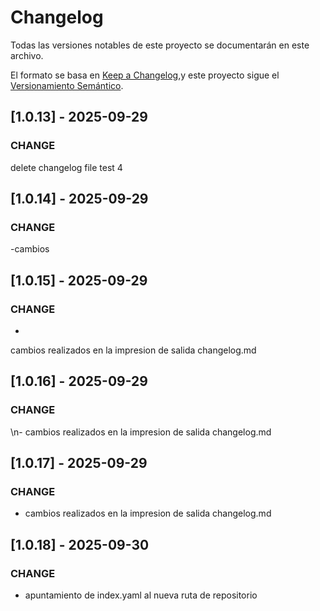 # Changelog 

Todas las versiones notables de este proyecto se documentarán en este archivo.

El formato se basa en [Keep a Changelog](https://keepachangelog.com/es-ES/1.0.0/),y este proyecto sigue el [Versionamiento Semántico](https://semver.org/lang/es/).


## [1.0.13] - 2025-09-29

### CHANGE

 delete changelog file test 4

## [1.0.14] - 2025-09-29

### CHANGE

-cambios

## [1.0.15] - 2025-09-29

### CHANGE
- 
 cambios realizados en la impresion de salida changelog.md

## [1.0.16] - 2025-09-29

### CHANGE
\n- cambios realizados en la impresion de salida changelog.md

## [1.0.17] - 2025-09-29

### CHANGE

- cambios realizados en la impresion de salida changelog.md

## [1.0.18] - 2025-09-30

### CHANGE

- apuntamiento de index.yaml al nueva ruta de repositorio

